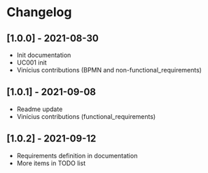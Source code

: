 # Changelog

## [1.0.0] - 2021-08-30
- Init documentation
- UC001 init
- Vinícius contributions (BPMN and non-functional_requirements)

## [1.0.1] - 2021-09-08
- Readme update
- Vinícius contributions (functional_requirements)

## [1.0.2] - 2021-09-12
- Requirements definition in documentation
- More items in TODO list
